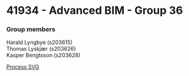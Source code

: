 # 41934 - Advanced BIM - Group 36

### Group members
Harald Lyngbye (s203615)  
Thomas Lyskjær (s203626)  
Kasper Bengtsson (s203628)


[Process SVG](./Process.svg)

